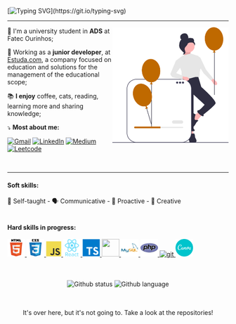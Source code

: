 [![Typing SVG](https://readme-typing-svg.demolab.com?font=Satisfy&size=60&pause=1000&color=BF6900&center=true&vCenter=true&repeat=true&width=800&height=65&lines=Hello!+I'm+Elis.;Web+and+Mobile+Developer%2C;it's+a+pleasure!)](https://git.io/typing-svg)
<hr/>

<img src="done.svg" width="265px" align="right" alt="Developer"/>

  <p>🧠 I'm a university student in <strong>ADS</strong> at Fatec Ourinhos;</p>
  
  <p>💚 Working as a <strong>junior developer</strong>, at <a href="https://www.linkedin.com/company/grupo-estuda/">Estuda.com</a>, a company focused on education and solutions for the management of the educational scope;</p>

  <p>📚 <strong>I enjoy</strong> coffee, cats, reading, learning more and sharing knowledge;</p>

  <p>⤵️ <strong>Most about me:</strong></p>

  [![Gmail](https://img.shields.io/badge/Gmail-D14836?style=for-the-badge&logo=gmail&logoColor=white)](mailto:eliscmattosinho@gmail.com)
  [![LinkedIn](https://img.shields.io/badge/-LinkedIn-%230077B5?style=for-the-badge&logo=linkedin&logoColor=white)](https://www.linkedin.com/in/eliscmattosinho/)
  [![Medium](https://img.shields.io/badge/Medium-12100E?style=for-the-badge&logo=medium&logoColor=white)](https://medium.com/@eliscmattosinho)
  [![Leetcode](https://img.shields.io/badge/-LeetCode-FFA116?style=for-the-badge&logo=LeetCode&logoColor=black)](https://leetcode.com/eliscmatt/)


<br/>
<hr/>

<strong>

#### Soft skills: </strong>

<div>
🎫 Self-taught -
🗣️ Communicative -
🐺 Proactive -
🧠 Creative 
</div>

<br/>

<strong>

#### Hard skills in progress: </strong>
<div> 
<a href="https://www.w3.org/html/" target="_blank" rel="noreferrer"> <img src="https://raw.githubusercontent.com/devicons/devicon/master/icons/html5/html5-original-wordmark.svg" alt="html5" width="40" height="40"/> </a>
<a href="https://www.w3schools.com/css/" target="_blank" rel="noreferrer"> <img src="https://raw.githubusercontent.com/devicons/devicon/master/icons/css3/css3-original-wordmark.svg" alt="css3" width="40" height="40"/> </a>
<a href="https://developer.mozilla.org/en-US/docs/Web/JavaScript" target="_blank" rel="noreferrer"> <img src="https://raw.githubusercontent.com/devicons/devicon/master/icons/javascript/javascript-original.svg" alt="javascript" width="35" height="35"/> </a>
<a href="https://reactjs.org/" target="_blank" rel="noreferrer"> <img src="https://raw.githubusercontent.com/devicons/devicon/master/icons/react/react-original-wordmark.svg" alt="react" width="40" height="40"/> </a>
<a href="https://typescriptlang.org/" target="_blank" rel="noreferrer"> <img src="https://raw.githubusercontent.com/devicons/devicon/master/icons/typescript/typescript-original.svg" alt="typescript" width="40" height="40"/> </a>
<a href="https://sass.dev/" target="_blank" rel="noreferrer"> <img src="https://cdn.jsdelivr.net/gh/devicons/devicon/icons/sass/sass-original.svg" width="40" height="40"/> </a>
<a href="https://www.mysql.com/" target="_blank" rel="noreferrer"> <img src="https://raw.githubusercontent.com/devicons/devicon/master/icons/mysql/mysql-original-wordmark.svg" alt="mysql" width="40" height="40"/> </a>
<a href="https://www.php.net" target="_blank" rel="noreferrer"> <img src="https://raw.githubusercontent.com/devicons/devicon/master/icons/php/php-original.svg" alt="php" width="40" height="40"/> </a>
<a href="https://git-scm.com/" target="_blank" rel="noreferrer"> <img src="https://www.vectorlogo.zone/logos/git-scm/git-scm-icon.svg" alt="git" width="40" height="40"/> </a>
<a href="https://canva.com/" target="_blank" rel="noreferrer"> <img src="https://raw.githubusercontent.com/devicons/devicon/master/icons/canva/canva-original.svg" alt="canva" width="40" height="40"/> </a>
</div>

<br/>
<br/>
<br/>

<div align="center">
  <img height="160" src="https://github-readme-stats.vercel.app/api?username=eliscmatt&show_icons=true&bg_color=00000000&title_color=FFDF2B&custom_title=Elis+Christina+Mattosinho+-+Web/Mobile+Developer&border_color=BF6900&text_color=BF6900&icon_color=FFDF2B" alt="Github status">
  <img height="160" src="https://github-readme-stats.vercel.app/api/top-langs/?username=eliscmatt&layout=compact&bg_color=00000000&title_color=FFDF2B&border_color=BF6900&text_color=BF6900&icon_color=FFDF2B" alt="Github language">
</div>

<br/>
<br/>

<p align="center">It's over here, but it's not going to. Take a look at the repositories!</p>
</div>
